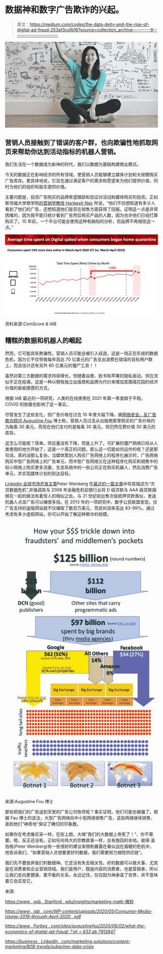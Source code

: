# 数据神和数字广告欺诈的兴起。

> 原文：<https://medium.com/codex/the-data-deity-and-the-rise-of-digital-ad-fraud-253af3ca1b16?source=collection_archive---------9----------------------->

![](img/3205940b67cf3a4afbd01a2ae5fa28a2.png)

## 营销人员接触到了错误的客户群，也向欺骗性地抓取网页来帮助你达到活动指标的机器人营销。

我们生活在一个数据成为新神的时代，我们以数据为基础构建商业模式。

今天的数据正在影响经济的所有领域，使营销人员能够建立媒体计划和大规模购买广告库存。更具体地说，它旨在通过满足客户的需求和愿望来为他们提供价值，同时为他们的组织和股东提供价值。

主要问题是，投资广告购买的品牌希望跟踪和验证对活动和媒体购买的投资。正如斯坦福大学商学院[的营销学教授 Harikesh Nair](https://www.gsb.stanford.edu/insights/marketing-math-microseconds) 所说，“他们不仅想知道有多少人看到了他们的广告，还想知道他们是否在销售方面获得了回报。证明这一点是非常困难的，因为我不能只统计看到广告然后购买产品的人数，因为也许他们已经打算购买了。15 年前，一个平台可能会使用这种有缺陷的分析，但品牌不再相信这一点。”

![](img/507f7d7381dec00ad68d7a770856a232.png)

资料来源:ComScore & IAB

## 糟糕的数据和机器人的崛起

然而，它可能具有欺骗性，营销人员可能会被引入歧途。这是一场正在形成的数据危机，因为它不仅导致每年高达 70 亿美元的广告支出浪费在错误的目标用户群上，而且估计还有另外 60 亿美元的僵尸工具！！

虽然对第三方数据的需求持续增长，但随着谷歌、脸书和苹果的隐私驱动，供应流似乎正在枯竭，这是一种以牺牲独立出版商和品牌为代价来增加其围墙花园的经济价值的偷偷摸摸的方式。

根据 IAB 最近的一项研究，人类的在线使用在 2021 年第一季度趋于平稳，COVID 的放缓也影响了这一事实。

尽管发生了这些变化，但广告价格在过去 10 年里大幅下降。据[网络安全、反广告欺诈顾问 Augustine Fou](https://www.linkedin.com/in/augustinefou/) 博士称，营销人员过去从出版商那里购买的广告价格约为每条 30 美元，而现在他们支付的是每条 30 美元，但仍然花费价值 30 美元的库存。

这怎么可能呢？简单。供应量没有下降，而是上升了。可扩展的僵尸网络已经从人类使用的地方开始了，这是一个真正的问题。那么这一切是如何运作的呢？还是那句话，真的没那么复杂。当媒体策划人购买广告网络上的程序化展示时，广告网络购买中型广告网络上的广告单元，而中型广告网络又在这种程序化购买和销售中的较小网络上购买更多流量，生态系统中的一些公司正在购买机器人，然后消费广告单元，并实现媒体计划的到达目标。

[Linkedin 全球市场开发主管](https://www.linkedin.com/in/weinbergpeter/)Peter Weinberg 在[最近的一篇文章](https://business.linkedin.com/marketing-solutions/content-marketing/b2b-trends/subprime-data-crisis)中将其描述为“次贷数据危机”,并强调其与 2008 年金融危机前银行业将 D 级贷款与 AAA 级贷款捆绑在一起的做法有着惊人的相似之处。与 21 世纪初出售次级抵押贷款类似，发送机器人点击广告可以赚很多钱。在 2013 年的一项研究中，数字公民联盟发现，仅广告支持的盗版网站就不仅赚取了数百万美元，而且利润率高达 83-99%。通过考虑有多少虚假网站，你可以开始了解这种欺诈的规模。

![](img/3de4bb67390ce87127bf65fd6f406a20.png)

来源:Augustine Fou 博士

那些把我们的广告送到天堂的广告公司牧师呢？事实证明，他们可能也被骗了。根据 Fau 博士的说法，大型广告网络向中小型网络销售广告，这些网络继续销售，直到他们“神奇地”保证了确切的印象数。

如果你在考虑像尼采一样，在街上跑，大喊“我们的大数据上帝死了！”，你不需要。嗯，反正还没有。正如任何伟大的宗教故事一样，总有挽回的余地。彼得·温伯格(Peter Weinberg)有一些很好的建议来限制暴露在看似迫在眉睫的危机中，他告诉我们，“如果营销人员想要更好的数据，我们需要努力缩短供应链”。

我们先不要放弃我们的数据神。它还没有失去相关性。好的数据可以做大事，尤其是在消费者和企业营销领域。我们是用户，既是内容的消费者，也是营销者，所以让我们走向更健康、更平衡的关系，永远记住，仅仅因为神承诺了世界，并不意味着它会实现它。

来源:

[https://www . gsb . Stanford . edu/insights/marketing-math-微秒 ](https://www.gsb.stanford.edu/insights/marketing-math-microseconds)

[*https://www . iab . com/WP-content/uploads/2020/05/Consumer-Media-Usage-2019-through-April-2020 . pdf*](https://www.iab.com/wp-content/uploads/2020/05/Consumer-Media-Usage-2019-through-April-2020.pdf)

[*https://www . Forbes . com/sites/augustinefou/2020/06/02/what-the-economics-of-digital-ad-fraud/？sh = 633 ab 7912847*](https://www.forbes.com/sites/augustinefou/2020/06/02/what-are-the-economics-of-digital-ad-fraud/?sh=633ab7912847)

[*https://business . LinkedIn . com/marketing-solutions/content-marketing/B2B-trends/subprime-data-crisis*](https://business.linkedin.com/marketing-solutions/content-marketing/b2b-trends/subprime-data-crisis)